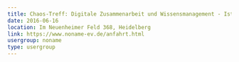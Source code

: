 ```yaml
---
title: Chaos-Treff: Digitale Zusammenarbeit und Wissensmanagement - Ist MS SharePoint eine reine Dateiablage?
date: 2016-06-16
location: Im Neuenheimer Feld 368, Heidelberg
link: https://www.noname-ev.de/anfahrt.html
usergroup: noname
type: usergroup
---
```

